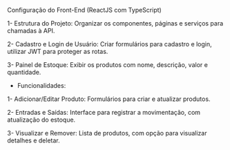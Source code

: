 Configuração do Front-End (ReactJS com TypeScript)

1- Estrutura do Projeto: 
    Organizar os componentes, páginas e serviços para chamadas à API.

2- Cadastro e Login de Usuário: 
    Criar formulários para cadastro e login, utilizar JWT para proteger as rotas.

3- Painel de Estoque: 
    Exibir os produtos com nome, descrição, valor e quantidade.

- Funcionalidades:

1- Adicionar/Editar Produto: 
    Formulários para criar e atualizar produtos.

2- Entradas e Saídas: 
    Interface para registrar a movimentação, com atualização do estoque.

3- Visualizar e Remover: 
    Lista de produtos, com opção para visualizar detalhes e deletar.